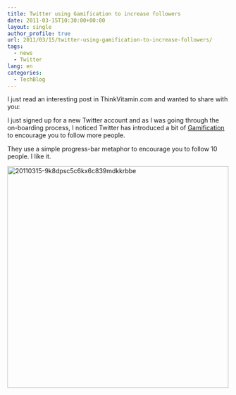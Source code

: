 ```yaml
---
title: Twitter using Gamification to increase followers
date: 2011-03-15T10:30:00+00:00
layout: single
author_profile: true
url: 2011/03/15/twitter-using-gamification-to-increase-followers/
tags:
  - news
  - Twitter
lang: en
categories: 
  - TechBlog
---
```

I just read an interesting post in ThinkVitamin.com and wanted to share with you:

I just signed up for a new Twitter account and as I was going through the on-boarding process, I noticed Twitter has introduced a bit of [Gamification](http://en.wikipedia.org/wiki/Gamification) to encourage you to follow more people.

They use a simple progress-bar metaphor to encourage you to follow 10 people. I like it.

[<img title="20110315-9k8dpsc5c6kx6c839mdkkrbbe" border="0" alt="20110315-9k8dpsc5c6kx6c839mdkkrbbe" src="http://lh3.ggpht.com/_vaUVXcmC3OI/TX84rUj-h8I/AAAAAAAADtM/eYkOIZsbImo/20110315-9k8dpsc5c6kx6c839mdkkrbbe_thumb%5B1%5D.jpg?imgmax=800" width="502" height="504" />](http://lh3.ggpht.com/_vaUVXcmC3OI/TX84pK9_6QI/AAAAAAAADtI/H1siP9XNMiY/s1600-h/20110315-9k8dpsc5c6kx6c839mdkkrbbe%5B3%5D.jpg)